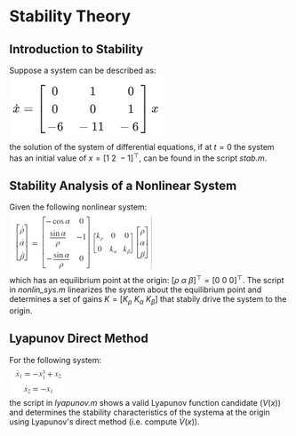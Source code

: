 # Stability Theory

## Introduction to Stability
Suppose a system can be described as:<br />
![eq1](eq1.png)<br />
the solution of the system of differential equations, if at $t=0$ the system has an initial value of $x = [1\ 2\ -1]^{\top}$, can be found in the script *stab.m*.

## Stability Analysis of a Nonlinear System
Given the following nonlinear system:<br />
![eq2](eq2.png)<br />
which has an equilibrium point at the origin: $[\rho\ \alpha\ \beta]^{\top} = [0\ 0\ 0]^{\top}$. The script in *nonlin_sys.m* linearizes the system about the equilibrium point and determines a set of gains $K = [K_{\rho}\ K_{\alpha}\ K_{\beta}]$ that stabily drive the system to the origin.

## Lyapunov Direct Method
For the following system:<br />
![eq3](eq3.png)<br />
the script in *lyapunov.m* shows a valid Lyapunov function candidate $(V(x))$ and determines the stability characteristics of the systema at the origin using Lyapunov's direct method (i.e. compute $\dot{V}(x)$).
